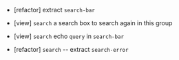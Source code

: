 - [refactor] extract `search-bar`

- [view] `search` a search box to search again in this group
- [view] `search` echo `query` in `search-bar`

- [refactor] `search` -- extract `search-error`
